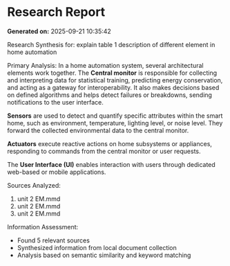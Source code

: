 # Research Report

**Generated on:** 2025-09-21 10:35:42

Research Synthesis for: explain table 1 description of different element in home automation

Primary Analysis:
In a home automation system, several architectural elements work together. The **Central monitor** is responsible for collecting and interpreting data for statistical training, predicting energy conservation, and acting as a gateway for interoperability. It also makes decisions based on defined algorithms and helps detect failures or breakdowns, sending notifications to the user interface.

**Sensors** are used to detect and quantify specific attributes within the smart home, such as environment, temperature, lighting level, or noise level. They forward the collected environmental data to the central monitor.

**Actuators** execute reactive actions on home subsystems or appliances, responding to commands from the central monitor or user requests.

The **User Interface (UI)** enables interaction with users through dedicated web-based or mobile applications.

Sources Analyzed:
1. unit 2  EM.mmd
2. unit 2  EM.mmd
3. unit 2  EM.mmd

Information Assessment:
- Found 5 relevant sources
- Synthesized information from local document collection
- Analysis based on semantic similarity and keyword matching
